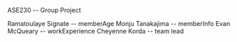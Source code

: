 ASE230 -- Group Project

Ramatoulaye Signate -- memberAge
Monju Tanakajima -- memberInfo
Evan McQueary -- workExperience
Cheyenne Korda -- team lead
